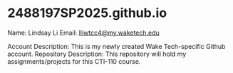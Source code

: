 # 2488197SP2025.github.io

Name: Lindsay Li
Email: lliwtcc4@my.waketech.edu 

Account Description: This is my newly created Wake Tech-specific Github account.
Repository Description: This repository will hold my assignments/projects for this CTI-110 course.